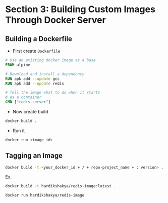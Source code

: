 # Section 3: Building Custom Images Through Docker Server

## Building a Dockerfile

- First create `Dockerfile`

```Dockerfile
# Use an existing docker image as a base
FROM alpine

# Download and install a dependency
RUN apk add --update gcc
RUN apk add --update redis

# Tell the image what to do when it starts
# as a container
CMD ["redis-server"]
```

- Now create build

```bash
docker build .
```

- Run it

```bash
docker run <image id>
```

## Tagging an Image

```bash
docker build -t <your_docker_id + / + repo-project_name + : version> .
```

Ex.

```bash
docker build -t hardikshakya/redis-image:latest .

docker run hardikshakya/redis-image
```
